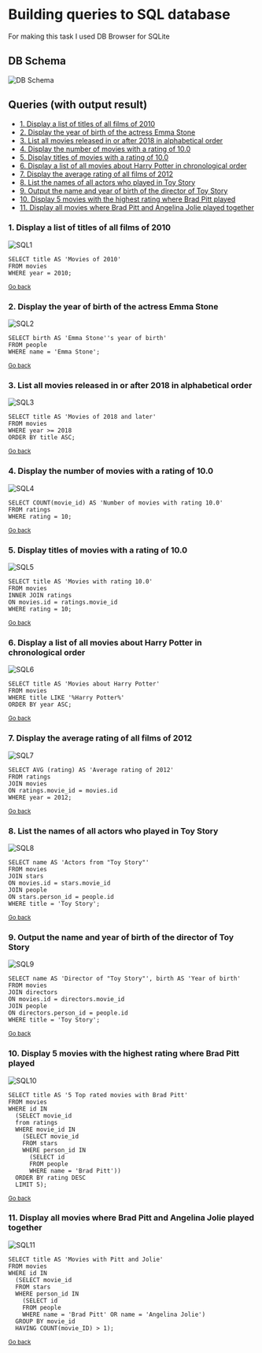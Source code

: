 # Building queries to SQL database <a name="start"></a>

For making this task I used DB Browser for SQLite

## DB Schema

![DB Schema](./DB_Schema.png)

## Queries (with output result) <a name="queries"></a>

- [1. Display a list of titles of all films of 2010](#sql1)
- [2. Display the year of birth of the actress Emma Stone](#sql2)
- [3. List all movies released in or after 2018 in alphabetical order](#sql3)
- [4. Display the number of movies with a rating of 10.0](#sql4)
- [5. Display titles of movies with a rating of 10.0](#sql5)
- [6. Display a list of all movies about Harry Potter in chronological order](#sql6)
- [7. Display the average rating of all films of 2012](#sql7)
- [8. List the names of all actors who played in Toy Story](#sql8)
- [9. Output the name and year of birth of the director of Toy Story](#sql9)
- [10. Display 5 movies with the highest rating where Brad Pitt played](#sql10)
- [11. Display all movies where Brad Pitt and Angelina Jolie played together](#sql11)

### 1. Display a list of titles of all films of 2010 <a name="sql1"></a>
![SQL1](./Queries/SQL_01_Display_a_list_of_titles_of_all_films_of_2010.png)
```
SELECT title AS 'Movies of 2010'
FROM movies
WHERE year = 2010;
```
<small>[Go back](#queries)</small>

### 2. Display the year of birth of the actress Emma Stone <a name="sql2"></a>
![SQL2](./Queries/SQL_02_Display_the_year_of_birth_of_the_actress_Emma_Stone.png)
```
SELECT birth AS 'Emma Stone''s year of birth'
FROM people
WHERE name = 'Emma Stone';
```
<small>[Go back](#queries)</small>

### 3. List all movies released in or after 2018 in alphabetical order <a name="sql3"></a>
![SQL3](./Queries/SQL_03_List_all_movies_released_in_or_after_2018_in_alphabetical_order.png)
```
SELECT title AS 'Movies of 2018 and later'
FROM movies
WHERE year >= 2018
ORDER BY title ASC;
```
<small>[Go back](#queries)</small>

### 4. Display the number of movies with a rating of 10.0 <a name="sql4"></a>
![SQL4](./Queries/SQL_04_Display_the_number_of_movies_with_a_rating_of_10.0.png)
```
SELECT COUNT(movie_id) AS 'Number of movies with rating 10.0'
FROM ratings
WHERE rating = 10;
```
<small>[Go back](#queries)</small>

### 5. Display titles of movies with a rating of 10.0 <a name="sql5"></a>
![SQL5](./Queries/SQL_05_Display_names_of_movies_with_a_rating_of_10.0.png)
```
SELECT title AS 'Movies with rating 10.0'
FROM movies
INNER JOIN ratings 
ON movies.id = ratings.movie_id
WHERE rating = 10;
```
<small>[Go back](#queries)</small>

### 6. Display a list of all movies about Harry Potter in chronological order <a name="sql6"></a>
![SQL6](./Queries/SQL_06_Display_a_list_of_all_movies_about_Harry_Potter_in_chronological_order.png)
```
SELECT title AS 'Movies about Harry Potter'
FROM movies
WHERE title LIKE '%Harry Potter%'
ORDER BY year ASC;
```
<small>[Go back](#queries)</small>

### 7. Display the average rating of all films of 2012 <a name="sql7"></a>
![SQL7](./Queries/SQL_07_Display_the_average_rating_of_all_films_of_2012.png)
```
SELECT AVG (rating) AS 'Average rating of 2012'
FROM ratings
JOIN movies
ON ratings.movie_id = movies.id
WHERE year = 2012;
```
<small>[Go back](#queries)</small>

### 8. List the names of all actors who played in Toy Story <a name="sql8"></a>
![SQL8](./Queries/SQL_08_List_the_names_of_all_actors_who_played_in_Toy_Story.png)
```
SELECT name AS 'Actors from "Toy Story"'
FROM movies
JOIN stars
ON movies.id = stars.movie_id
JOIN people
ON stars.person_id = people.id
WHERE title = 'Toy Story';
```
<small>[Go back](#queries)</small>

### 9. Output the name and year of birth of the director of Toy Story <a name="sql9"></a>
![SQL9](./Queries/SQL_09_Output_the_name_and_year_of_birth_of_the_director_of_Toy_Story.png)
```
SELECT name AS 'Director of "Toy Story"', birth AS 'Year of birth'
FROM movies
JOIN directors
ON movies.id = directors.movie_id
JOIN people
ON directors.person_id = people.id
WHERE title = 'Toy Story';
```
<small>[Go back](#queries)</small>

### 10. Display 5 movies with the highest rating where Brad Pitt played <a name="sql10"></a>
![SQL10](./Queries/SQL_10_Display_5_movies_with_the_highest_rating_where_Brad_Pitt_played.png)
```
SELECT title AS '5 Top rated movies with Brad Pitt'
FROM movies
WHERE id IN 
  (SELECT movie_id
  from ratings
  WHERE movie_id IN
    (SELECT movie_id
    FROM stars
    WHERE person_id IN
      (SELECT id
      FROM people
      WHERE name = 'Brad Pitt'))
  ORDER BY rating DESC
  LIMIT 5);
```
<small>[Go back](#queries)</small>

### 11. Display all movies where Brad Pitt and Angelina Jolie played together <a name="sql11"></a>
![SQL11](./Queries/SQL_11_Display_all_movies_where_Brad_Pitt_and_Angelina_Jolie_played_together.png)
```
SELECT title AS 'Movies with Pitt and Jolie'
FROM movies
WHERE id IN
  (SELECT movie_id
  FROM stars
  WHERE person_id IN 
    (SELECT id
    FROM people
    WHERE name = 'Brad Pitt' OR name = 'Angelina Jolie')
  GROUP BY movie_id
  HAVING COUNT(movie_ID) > 1);
```
<small>[Go back](#queries)</small>

